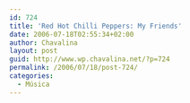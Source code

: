 ```yaml
---
id: 724
title: 'Red Hot Chilli Peppers: My Friends'
date: 2006-07-18T02:55:34+02:00
author: Chavalina
layout: post
guid: http://www.wp.chavalina.net/?p=724
permalink: /2006/07/18/post-724/
categories:
  - Música
---
```

